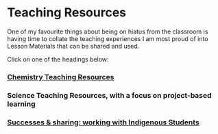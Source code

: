 
<h1>Teaching Resources</h1>

One of my favourite things about being on hiatus from the classroom is having time to collate the teaching experiences I am most proud of into Lesson Materials that can be shared and used.

Click on one of the headings below:

<h3><a href="https://gfirmer.github.io/Chem-Ed-Doctorate/Chemistry-Resources">Chemistry Teaching Resources</a></h3>

<h3>Science Teaching Resources, with a focus on project-based learning</h3>

<h3><a href="https://gfirmer.github.io/Chem-Ed-Doctorate/ATSI-Science">Successes & sharing: working with Indigenous Students</a></h3>

